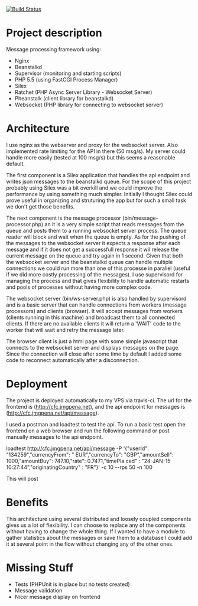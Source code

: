 [![Build Status](https://travis-ci.org/jmgpena/cfc.svg)](https://travis-ci.org/jmgpena/cfc)

# Project description

Message processing framework using:

- Nginx
- Beanstalkd
- Supervisor (monitoring and starting scripts)
- PHP 5.5 (using FastCGI Process Manager)
- Silex
- Ratchet (PHP Async Server Library - Websocket Server)
- Pheanstalk (client library for beanstalkd)
- Websocket (PHP library for connecting to websocket server)

# Architecture

I use nginx as the webserver and proxy for the websocket server. Also
implemented rate limiting for the API in there (50 msg/s). My server could
handle more easily (tested at 100 msg/s) but this seems a reasonable default.

The first component is a Silex application that handles the api endpoint and
writes json messages to the beanstalkd queue. For the scope of this project
probably using Silex was a bit overkill and we could improve the performance by
using something much simpler. Initially I thought Silex could prove useful in
organizing and struturing the app but for such a small task we don't get those
benefits.

The next component is the message processor (bin/message-processor.php) an it
is a very simple script that reads messages from the queue and posts them to a
running websocket server process. The queue reader will block and wait when the
queue is empty. As for the pushing of the messages to the websocket server it
expects a response after each message and if it does not get a successfull
response it wil release the current message on the queue and try again in 1
second. Given that both the websocket server and the beanstalkd queue can
handle multiple connections we could run more than one of this processe in
parallel (useful if we did more costly processing of the messages). I use
supervisord for managing the process and that gives flexibility to handle
automatic restarts and pools of processes without having more complex code.

The websocket server (bin/ws-server.php) is also handled by supervisord and is
a basic server that can handle connections from workers (message processors)
and clients (browser). It will accept messages from workers (clients running in
this machine) and broadcast them to all connected clients. If there are no
available clients it will return a 'WAIT' code to the worker that will wait and
retry the message later.

The browser client is just a html page with some simple javascript that
connects to the websocket server and displays messages on the page. Since the
connection will close after some time by default I added some code to reconnect
automatically after a disconnection.

# Deployment

The project is deployed automatically to my VPS via travis-ci. The url for the
frontend is (http://cfc.jmgpena.net), and the api endpoint for messages is
(http://cfc.jmgpena.net/api/message).

I used a postman and loadtest to test the api. To run a basic test open the
frontend on a web browser and run the following command or post manually
messages to the api endpoint.

  loadtest http://cfc.jmgpena.net/api/message -P '{"userId":
  "134259","currencyFrom": " EUR","currencyTo": "GBP","amountSell":
  1000,"amountBuy": 747.10,"rate": 0.7471,"timePla ced" : "24-JAN-15
  10:27:44","originatingCountry" : "FR"}' -c 10 --rps 50 -n 100

This will post

# Benefits

This architecture using several distributed and loosely coupled components
gives us a lot of flexibility. I can choose to replace any of the components
without having to change the whole thing. If I wanted to have a module to
gather statistics about the messages or save them to a database I could add it
at several point in the flow without changing any of the other ones.

# Missing Stuff

- Tests (PHPUnit is in place but no tests created)
- Message validation
- Nicer message display on frontend
